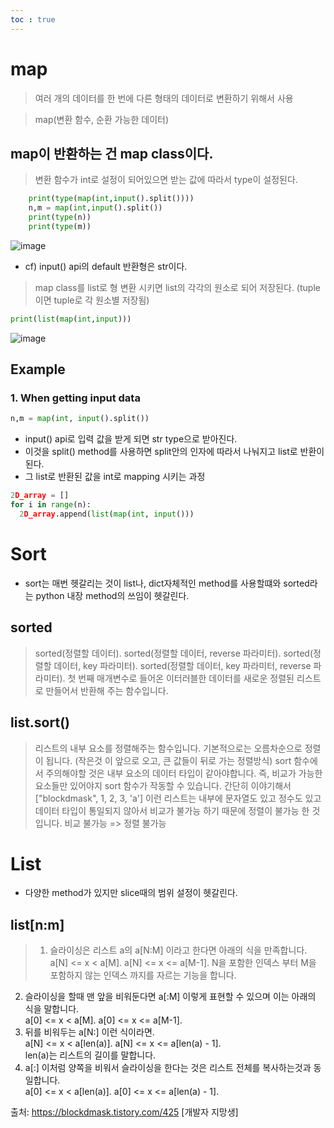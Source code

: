 ```yaml
---
toc : true
---
```


# map
> 여러 개의 데이터를 한 번에 다른 형태의 데이터로 변환하기 위해서 사용  

> map(변환 함수, 순환 가능한 데이터)   

## map이 반환하는 건 map class이다. 
> 변환 함수가 int로 설정이 되어있으면 받는 값에 따라서 type이 설정된다.
```python
    print(type(map(int,input().split()))) 
    n,m = map(int,input().split())
    print(type(n))  
    print(type(m))  
```
![image](https://user-images.githubusercontent.com/67637935/117431215-f3182100-af63-11eb-9282-bea1a570bb2c.png)   
  * cf) input() api의 default 반환형은 str이다.  

> map class를 list로 형 변환 시키면 list의 각각의 원소로 되어 저장된다. (tuple이면 tuple로 각 원소별 저장됨)
```python
print(list(map(int,input)))
```
![image](https://user-images.githubusercontent.com/67637935/117431807-9cf7ad80-af64-11eb-94ce-33f2a08365eb.png)

## Example 
### 1. When getting input data
```python 
n,m = map(int, input().split())
```
* input() api로 입력 값을 받게 되면 str type으로 받아진다.
* 이것을 split() method를 사용하면 split안의 인자에 따라서 나눠지고 list로 반환이 된다. 
* 그 list로 반환된 값을 int로 mapping 시키는 과정

```python
2D_array = []
for i in range(n):
  2D_array.append(list(map(int, input()))
```


# Sort
* sort는 매번 헷갈리는 것이 list나, dict자체적인 method를 사용할떄와 sorted라는 python 내장 method의 쓰임이 헷갈린다.

## sorted
> sorted(정렬할 데이터). 
sorted(정렬할 데이터, reverse 파라미터). 
sorted(정렬할 데이터, key 파라미터). 
sorted(정렬할 데이터, key 파라미터, reverse 파라미터). 
첫 번째 매개변수로 들어온 이터러블한 데이터를 새로운 정렬된 리스트로 만들어서 반환해 주는 함수입니다.  

## list.sort()
> 리스트의 내부 요소를 정렬해주는 함수입니다.
기본적으로는 오름차순으로 정렬이 됩니다.
(작은것 이 앞으로 오고, 큰 값들이 뒤로 가는 정렬방식)
sort 함수에서 주의해야할 것은 내부 요소의 데이터 타입이 같아야합니다.
즉, 비교가 가능한 요소들만 있어야지 sort 함수가 작동할 수 있습니다.
간단히 이야기해서 ["blockdmask", 1, 2, 3, 'a'] 이런 리스트는 내부에 문자열도 있고 정수도 있고 데이터 타입이 통일되지 않아서 비교가 불가능 하기 때문에 정렬이 불가능 한 것 입니다.
비교 불가능 => 정렬 불가능


# List
* 다양한 method가 있지만 slice때의 범위 설정이 헷갈린다.
## list[n:m]
> 1. 슬라이싱은 리스트 a의 a[N:M] 이라고 한다면 아래의 식을 만족합니다.  
a[N] <= x < a[M]. 
a[N] <= x <= a[M-1]. 
N을 포함한 인덱스 부터 M을 포함하지 않는 인덱스 까지를 자르는 기능을 합니다.   
2. 슬라이싱을 할때 맨 앞을 비워둔다면 a[:M] 이렇게 표현할 수 있으며 이는 아래의 식을 말합니다.  
a[0] <= x < a[M]. 
a[0] <= x <= a[M-1]\. 
3. 뒤를 비워두는 a[N:] 이런 식이라면.  
a[N] <= x < a[len(a)]. 
a[N] <= x <= a[len(a) - 1].  
len(a)는 리스트의 길이를 말합니다.  
4. a[:] 이처럼 양쪽을 비워서 슬라이싱을 한다는 것은 리스트 전체를 복사하는것과 동일합니다.    
a[0] <= x < a[len(a)]. 
a[0] <= x <= a[len(a) - 1]. 


출처: https://blockdmask.tistory.com/425 [개발자 지망생]
